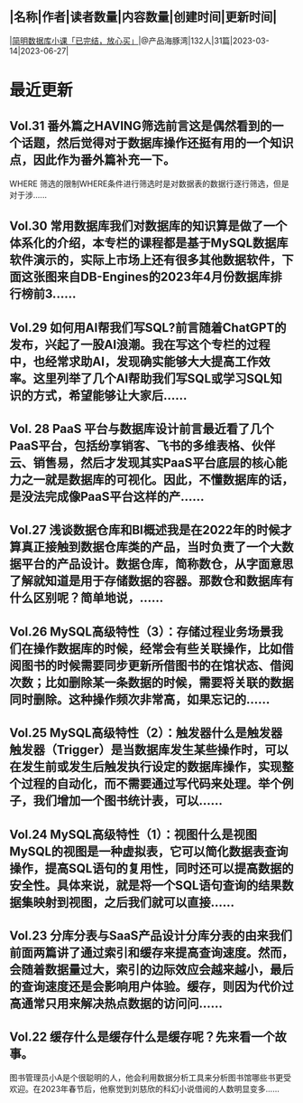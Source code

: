 |名称|作者|读者数量|内容数量|创建时间|更新时间|
---
|[简明数据库小课「已完结，放心买」](https://xiaobot.net/p/litedb?refer=0b133df9-27dc-423b-8101-639049001c13)|@产品海豚湾|132人|31篇|2023-03-14|2023-06-27|

# 最近更新
## Vol.31 番外篇之HAVING筛选前言这是偶然看到的一个话题，然后觉得对于数据库操作还挺有用的一个知识点，因此作为番外篇补充一下。
WHERE 筛选的限制WHERE条件进行筛选时是对数据表的数据行逐行筛选，但是对于涉......
## Vol.30 常用数据库我们对数据库的知识算是做了一个体系化的介绍，本专栏的课程都是基于MySQL数据库软件演示的，实际上市场上还有很多其他数据软件，下面这张图来自DB-Engines的2023年4月份数据库排行榜前3......
## Vol.29 如何用AI帮我们写SQL?前言随着ChatGPT的发布，兴起了一股AI浪潮。我在写这个专栏的过程中，也经常求助AI，发现确实能够大大提高工作效率。这里列举了几个AI帮助我们写SQL或学习SQL知识的方式，希望能够让大家后......
## Vol. 28 PaaS 平台与数据库设计前言最近看了几个PaaS平台，包括纷享销客、飞书的多维表格、伙伴云、销售易，然后才发现其实PaaS平台底层的核心能力之一就是数据库的可视化。因此，不懂数据库的话，是没法完成像PaaS平台这样的产......
## Vol.27 浅谈数据仓库和BI概述我是在2022年的时候才算真正接触到数据仓库类的产品，当时负责了一个大数据平台的产品设计。数据仓库，简称数仓，从字面意思了解就知道是用于存储数据的容器。那数仓和数据库有什么区别呢？简单地说，......
## Vol.26 MySQL高级特性（3）：存储过程业务场景我们在操作数据库的时候，经常会有些关联操作，比如借阅图书的时候需要同步更新所借图书的在馆状态、借阅次数；比如删除某一条数据的时候，需要将关联的数据同时删除。这种操作频次非常高，如果忘记的......
## Vol.25 MySQL高级特性（2）：触发器什么是触发器触发器（Trigger）是当数据库发生某些操作时，可以在发生前或发生后触发执行设定的数据库操作，实现整个过程的自动化，而不需要通过写代码来处理。举个例子，我们增加一个图书统计表，可以......
## Vol.24 MySQL高级特性（1）：视图什么是视图MySQL的视图是一种虚拟表，它可以简化数据表查询操作，提高SQL语句的复用性，同时还可以提高数据的安全性。具体来说，就是将一个SQL语句查询的结果数据集映射到视图，之后我们就可以直接......
## Vol.23 分库分表与SaaS产品设计分库分表的由来我们前面两篇讲了通过索引和缓存来提高查询速度。然而，会随着数据量过大，索引的边际效应会越来越小，最后的查询速度还是会影响用户体验。缓存，则因为代价过高通常只用来解决热点数据的访问问......
## Vol.22 缓存什么是缓存什么是缓存呢？先来看一个故事。
图书管理员小A是个很聪明的人，他会利用数据分析工具来分析图书馆哪些书更受欢迎。在2023年春节后，他察觉到刘慈欣的科幻小说借阅的人数明显变多......

